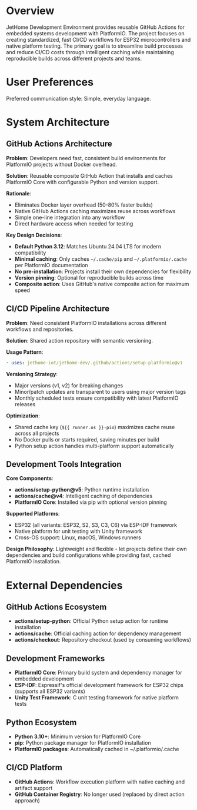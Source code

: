 # Overview

JetHome Development Environment provides reusable GitHub Actions for embedded systems development with PlatformIO. The project focuses on creating standardized, fast CI/CD workflows for ESP32 microcontrollers and native platform testing. The primary goal is to streamline build processes and reduce CI/CD costs through intelligent caching while maintaining reproducible builds across different projects and teams.

# User Preferences

Preferred communication style: Simple, everyday language.

# System Architecture

## GitHub Actions Architecture

**Problem**: Developers need fast, consistent build environments for PlatformIO projects without Docker overhead.

**Solution**: Reusable composite GitHub Action that installs and caches PlatformIO Core with configurable Python and version support.

**Rationale**: 
- Eliminates Docker layer overhead (50-80% faster builds)
- Native GitHub Actions caching maximizes reuse across workflows
- Simple one-line integration into any workflow
- Direct hardware access when needed for testing

**Key Design Decisions**:
- **Default Python 3.12**: Matches Ubuntu 24.04 LTS for modern compatibility
- **Minimal caching**: Only caches `~/.cache/pip` and `~/.platformio/.cache` per PlatformIO documentation
- **No pre-installation**: Projects install their own dependencies for flexibility
- **Version pinning**: Optional for reproducible builds across time
- **Composite action**: Uses GitHub's native composite action for maximum speed

## CI/CD Pipeline Architecture

**Problem**: Need consistent PlatformIO installations across different workflows and repositories.

**Solution**: Shared action repository with semantic versioning.

**Usage Pattern**:
```yaml
- uses: jethome-iot/jethome-dev/.github/actions/setup-platformio@v1
```

**Versioning Strategy**:
- Major versions (v1, v2) for breaking changes
- Minor/patch updates are transparent to users using major version tags
- Monthly scheduled tests ensure compatibility with latest PlatformIO releases

**Optimization**: 
- Shared cache key (`${{ runner.os }}-pio`) maximizes cache reuse across all projects
- No Docker pulls or starts required, saving minutes per build
- Python setup action handles multi-platform support automatically

## Development Tools Integration

**Core Components**:
- **actions/setup-python@v5**: Python runtime installation
- **actions/cache@v4**: Intelligent caching of dependencies
- **PlatformIO Core**: Installed via pip with optional version pinning

**Supported Platforms**:
- ESP32 (all variants: ESP32, S2, S3, C3, C6) via ESP-IDF framework
- Native platform for unit testing with Unity framework
- Cross-OS support: Linux, macOS, Windows runners

**Design Philosophy**: Lightweight and flexible - let projects define their own dependencies and build configurations while providing fast, cached PlatformIO installation.

# External Dependencies

## GitHub Actions Ecosystem
- **actions/setup-python**: Official Python setup action for runtime installation
- **actions/cache**: Official caching action for dependency management
- **actions/checkout**: Repository checkout (used by consuming workflows)

## Development Frameworks
- **PlatformIO Core**: Primary build system and dependency manager for embedded development
- **ESP-IDF**: Espressif's official development framework for ESP32 chips (supports all ESP32 variants)
- **Unity Test Framework**: C unit testing framework for native platform tests

## Python Ecosystem
- **Python 3.10+**: Minimum version for PlatformIO Core
- **pip**: Python package manager for PlatformIO installation
- **PlatformIO packages**: Automatically cached in ~/.platformio/.cache

## CI/CD Platform
- **GitHub Actions**: Workflow execution platform with native caching and artifact support
- **GitHub Container Registry**: No longer used (replaced by direct action approach)
